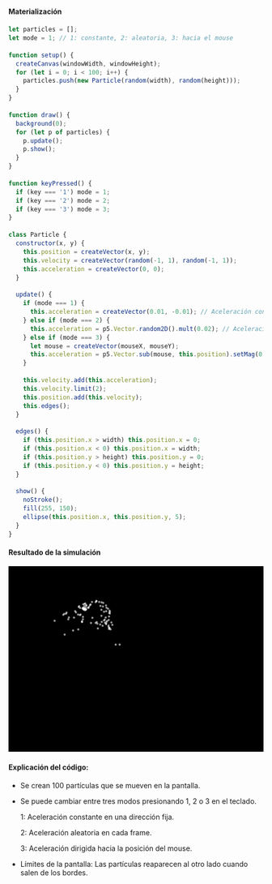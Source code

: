 #### Materialización

``` js
let particles = [];
let mode = 1; // 1: constante, 2: aleatoria, 3: hacia el mouse

function setup() {
  createCanvas(windowWidth, windowHeight);
  for (let i = 0; i < 100; i++) {
    particles.push(new Particle(random(width), random(height)));
  }
}

function draw() {
  background(0);
  for (let p of particles) {
    p.update();
    p.show();
  }
}

function keyPressed() {
  if (key === '1') mode = 1;
  if (key === '2') mode = 2;
  if (key === '3') mode = 3;
}

class Particle {
  constructor(x, y) {
    this.position = createVector(x, y);
    this.velocity = createVector(random(-1, 1), random(-1, 1));
    this.acceleration = createVector(0, 0);
  }

  update() {
    if (mode === 1) {
      this.acceleration = createVector(0.01, -0.01); // Aceleración constante
    } else if (mode === 2) {
      this.acceleration = p5.Vector.random2D().mult(0.02); // Aceleración aleatoria
    } else if (mode === 3) {
      let mouse = createVector(mouseX, mouseY);
      this.acceleration = p5.Vector.sub(mouse, this.position).setMag(0.05); // Aceleración hacia el mouse
    }
    
    this.velocity.add(this.acceleration);
    this.velocity.limit(2);
    this.position.add(this.velocity);
    this.edges();
  }

  edges() {
    if (this.position.x > width) this.position.x = 0;
    if (this.position.x < 0) this.position.x = width;
    if (this.position.y > height) this.position.y = 0;
    if (this.position.y < 0) this.position.y = height;
  }

  show() {
    noStroke();
    fill(255, 150);
    ellipse(this.position.x, this.position.y, 5);
  }
}

```

#### Resultado de la simulación
![Captura del resultado de la simulación](../../../../assets/u2-a11-1.png)

#### Explicación del código:

- Se crean 100 partículas que se mueven en la pantalla.

- Se puede cambiar entre tres modos presionando 1, 2 o 3 en el teclado.

  1: Aceleración constante en una dirección fija.

  2: Aceleración aleatoria en cada frame.

  3: Aceleración dirigida hacia la posición del mouse.

- Límites de la pantalla: Las partículas reaparecen al otro lado cuando salen de los bordes.
